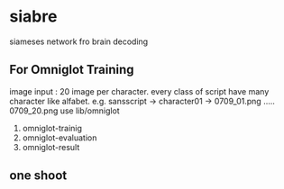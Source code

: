 # siabre
siameses network fro brain decoding

## For Omniglot Training
image input : 20 image per character. every class of script have many character like alfabet. e.g.
sansscript -> character01 -> 0709_01.png ..... 0709_20.png
use lib/omniglot
1. omniglot-trainig
2. omniglot-evaluation
3. omniglot-result

## one shoot